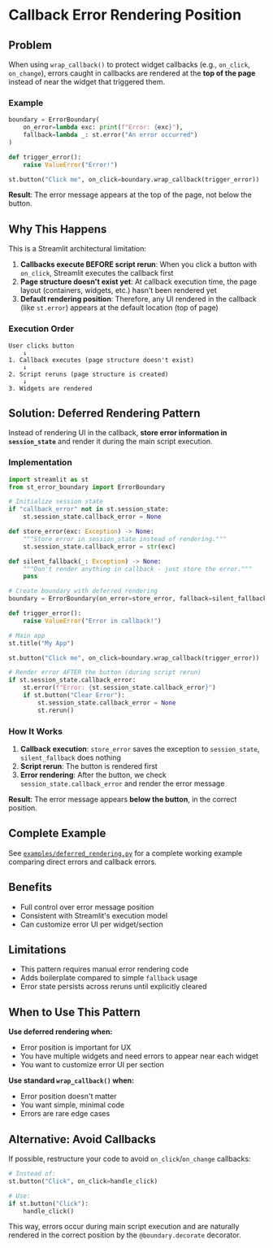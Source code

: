 # Callback Error Rendering Position

## Problem

When using `wrap_callback()` to protect widget callbacks (e.g., `on_click`, `on_change`), errors caught in callbacks are rendered at the **top of the page** instead of near the widget that triggered them.

### Example

```python
boundary = ErrorBoundary(
    on_error=lambda exc: print(f"Error: {exc}"),
    fallback=lambda _: st.error("An error occurred")
)

def trigger_error():
    raise ValueError("Error!")

st.button("Click me", on_click=boundary.wrap_callback(trigger_error))
```

**Result**: The error message appears at the top of the page, not below the button.

## Why This Happens

This is a Streamlit architectural limitation:

1. **Callbacks execute BEFORE script rerun**: When you click a button with `on_click`, Streamlit executes the callback first
2. **Page structure doesn't exist yet**: At callback execution time, the page layout (containers, widgets, etc.) hasn't been rendered yet
3. **Default rendering position**: Therefore, any UI rendered in the callback (like `st.error`) appears at the default location (top of page)

### Execution Order

```
User clicks button
    ↓
1. Callback executes (page structure doesn't exist)
    ↓
2. Script reruns (page structure is created)
    ↓
3. Widgets are rendered
```

## Solution: Deferred Rendering Pattern

Instead of rendering UI in the callback, **store error information in `session_state`** and render it during the main script execution.

### Implementation

```python
import streamlit as st
from st_error_boundary import ErrorBoundary

# Initialize session state
if "callback_error" not in st.session_state:
    st.session_state.callback_error = None

def store_error(exc: Exception) -> None:
    """Store error in session_state instead of rendering."""
    st.session_state.callback_error = str(exc)

def silent_fallback(_: Exception) -> None:
    """Don't render anything in callback - just store the error."""
    pass

# Create boundary with deferred rendering
boundary = ErrorBoundary(on_error=store_error, fallback=silent_fallback)

def trigger_error():
    raise ValueError("Error in callback!")

# Main app
st.title("My App")

st.button("Click me", on_click=boundary.wrap_callback(trigger_error))

# Render error AFTER the button (during script rerun)
if st.session_state.callback_error:
    st.error(f"Error: {st.session_state.callback_error}")
    if st.button("Clear Error"):
        st.session_state.callback_error = None
        st.rerun()
```

### How It Works

1. **Callback execution**: `store_error` saves the exception to `session_state`, `silent_fallback` does nothing
2. **Script rerun**: The button is rendered first
3. **Error rendering**: After the button, we check `session_state.callback_error` and render the error message

**Result**: The error message appears **below the button**, in the correct position.

## Complete Example

See [`examples/deferred_rendering.py`](../examples/deferred_rendering.py) for a complete working example comparing direct errors and callback errors.

## Benefits

- Full control over error message position
- Consistent with Streamlit's execution model
- Can customize error UI per widget/section

## Limitations

- This pattern requires manual error rendering code
- Adds boilerplate compared to simple `fallback` usage
- Error state persists across reruns until explicitly cleared

## When to Use This Pattern

**Use deferred rendering when:**
- Error position is important for UX
- You have multiple widgets and need errors to appear near each widget
- You want to customize error UI per section

**Use standard `wrap_callback()` when:**
- Error position doesn't matter
- You want simple, minimal code
- Errors are rare edge cases

## Alternative: Avoid Callbacks

If possible, restructure your code to avoid `on_click`/`on_change` callbacks:

```python
# Instead of:
st.button("Click", on_click=handle_click)

# Use:
if st.button("Click"):
    handle_click()
```

This way, errors occur during main script execution and are naturally rendered in the correct position by the `@boundary.decorate` decorator.
